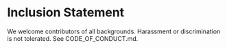 # Inclusion Statement
We welcome contributors of all backgrounds. Harassment or discrimination is not tolerated. See CODE_OF_CONDUCT.md.
